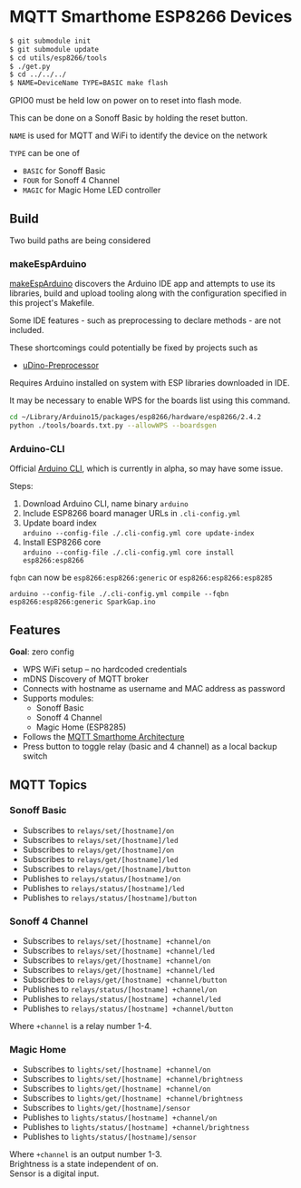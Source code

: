 # MQTT Smarthome ESP8266 Devices

```bash
$ git submodule init 
$ git submodule update
$ cd utils/esp8266/tools
$ ./get.py
$ cd ../../../
$ NAME=DeviceName TYPE=BASIC make flash
```

GPIO0 must be held low on power on to reset into flash mode.

This can be done on a Sonoff Basic by holding the reset button.

`NAME` is used for MQTT and WiFi to identify the device on the network

`TYPE` can be one of
* `BASIC` for Sonoff Basic
* `FOUR` for Sonoff 4 Channel
* `MAGIC` for Magic Home LED controller

## Build

Two build paths are being considered

### makeEspArduino

[makeEspArduino](https://github.com/plerup/makeEspArduino) discovers the Arduino IDE app and attempts to use its
libraries, build and upload tooling along with the configuration specified in this project's Makefile.

Some IDE features - such as preprocessing to declare methods - are not included.

These shortcomings could potentially be fixed by projects such as
* [uDino-Preprocessor](https://github.com/michaelbaisch/uDino-Preprocessor)

Requires Arduino installed on system with ESP libraries downloaded in IDE.

It may be necessary to enable WPS for the boards list using this command.

```bash
cd ~/Library/Arduino15/packages/esp8266/hardware/esp8266/2.4.2
python ./tools/boards.txt.py --allowWPS --boardsgen
```

### Arduino-CLI

Official [Arduino CLI](https://github.com/arduino/arduino-cli), which is currently in alpha, so may have some issue.

Steps:

1. Download Arduino CLI, name binary `arduino`
2. Include ESP8266 board manager URLs in `.cli-config.yml`
3. Update board index  
  `arduino --config-file ./.cli-config.yml core update-index`
4. Install ESP8266 core  
  `arduino --config-file ./.cli-config.yml core install esp8266:esp8266`

`fqbn` can now be `esp8266:esp8266:generic` or `esp8266:esp8266:esp8285`

```
arduino --config-file ./.cli-config.yml compile --fqbn esp8266:esp8266:generic SparkGap.ino
```
## Features

**Goal**: zero config

* WPS WiFi setup – no hardcoded credentials
* mDNS Discovery of MQTT broker
* Connects with hostname as username and MAC address as password
* Supports modules:
  - Sonoff Basic
  - Sonoff 4 Channel
  - Magic Home (ESP8285)
* Follows the 
[MQTT Smarthome Architecture](https://github.com/mqtt-smarthome/mqtt-smarthome/blob/master/Architecture.md)
* Press button to toggle relay (basic and 4 channel) as a local backup switch

## MQTT Topics

### Sonoff Basic
* Subscribes to `relays/set/[hostname]/on`
* Subscribes to `relays/set/[hostname]/led`
* Subscribes to `relays/get/[hostname]/on`
* Subscribes to `relays/get/[hostname]/led`
* Subscribes to `relays/get/[hostname]/button`
* Publishes to `relays/status/[hostname]/on`
* Publishes to `relays/status/[hostname]/led`
* Publishes to `relays/status/[hostname]/button`

### Sonoff 4 Channel
* Subscribes to `relays/set/[hostname] +channel/on`
* Subscribes to `relays/set/[hostname] +channel/led`
* Subscribes to `relays/get/[hostname] +channel/on`
* Subscribes to `relays/get/[hostname] +channel/led`
* Subscribes to `relays/get/[hostname] +channel/button`
* Publishes to `relays/status/[hostname] +channel/on`
* Publishes to `relays/status/[hostname] +channel/led`
* Publishes to `relays/status/[hostname] +channel/button`

Where `+channel` is a relay number 1-4.

### Magic Home
* Subscribes to `lights/set/[hostname] +channel/on`
* Subscribes to `lights/set/[hostname] +channel/brightness`
* Subscribes to `lights/get/[hostname] +channel/on`
* Subscribes to `lights/get/[hostname] +channel/brightness`
* Subscribes to `lights/get/[hostname]/sensor`
* Publishes to `lights/status/[hostname] +channel/on`
* Publishes to `lights/status/[hostname] +channel/brightness`
* Publishes to `lights/status/[hostname]/sensor`

Where `+channel` is an output number 1-3.  
Brightness is a state independent of on.  
Sensor is a digital input.
